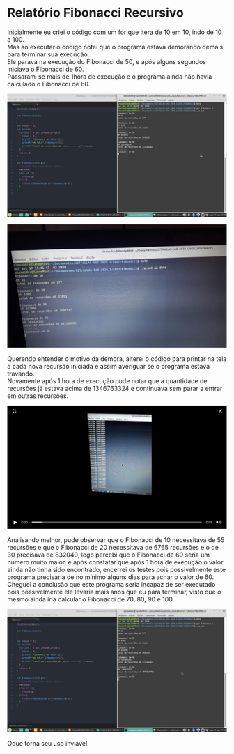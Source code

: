# Relatório Fibonacci Recursivo  
Inicialmente eu criei o código com um for que itera de 10 em 10, indo de 10 a 100.  
Mas ao executar o código notei que o programa estava demorando demais para terminar sua execução.  
Ele parava na execução do Fibonacci de 50, e após alguns segundos iniciava o Fibonacci de 60.  
Passaram-se mais de 1hora de execução e o programa ainda não havia calculado o Fibonacci de 60.  

![Fibonacci_50](Imagens/Fibo_50.png)  

![Fibonacci_50_2](Imagens/Fibo_50_2.jpeg)  

Querendo entender o motivo da demora, alterei o código para printar na tela a cada nova recursão iniciada e assim averiguar se o programa estava travando.  
Novamente após 1 hora de execução pude notar que a quantidade de recursões já estava acima de 1346763324 e continuava sem parar a entrar em outras recursões.  

![Fibonacci_50_2](Imagens/Fibo_1hora.png)

Analisando melhor, pude observar que o Fibonacci de 10 necessitava de 55 recursões e que o Fibonacci de 20 necessitava de 6765 recursões e o de 30 precisava de 832040, logo percebi que o Fibonacci de 60 seria um número muito maior, e após constatar que após 1 hora de execução o valor ainda não tinha sido encontrado, encerrei os testes pois possivelmente este programa precisaria de no mínimo alguns dias para achar o valor de 60. Cheguei a conclusão que este programa seria incapaz de ser executado pois possivelmente ele levaria mais anos que eu para terminar, visto que o mesmo ainda iria calcular o Fibonacci de 70, 80, 90 e 100.  

![Fibonacci_50_2](Imagens/Fibo_60.png)

Oque torna seu uso inviável.  
